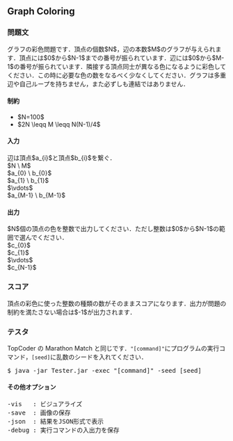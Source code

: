 <h2>Graph Coloring</h2>

<h3>問題文</h3>
グラフの彩色問題です．頂点の個数$N$，辺の本数$M$のグラフが与えられます．頂点には$0$から$N-1$までの番号が振られています．辺には$0$から$M-1$の番号が振られています．隣接する頂点同士が異なる色になるように彩色してください．この時に必要な色の数をなるべく少なくしてください．グラフは多重辺や自己ループを持ちません，また必ずしも連結ではありません．

<h4>制約</h4>
<ul>
<li>$N=100$</li>
<li>$2N \leqq M \leqq N(N-1)/4$</li>
</ul>

<h4>入力</h4>
辺は頂点$a_{i}$と頂点$b_{i}$を繋ぐ．
<div class = "iodata">
$N \ M$<br>
$a_{0} \ b_{0}$<br>
$a_{1} \ b_{1}$<br>
$\vdots$<br>
$a_{M-1} \ b_{M-1}$<br>
</div>

<h4>出力</h4>
$N$個の頂点の色を整数で出力してください．ただし整数は$0$から$N-1$の範囲で選んでください．
<div class = "iodata">
$c_{0}$<br>
$c_{1}$<br>
$\vdots$<br>
$c_{N-1}$<br>
</div>

<h3>スコア</h3>
頂点の彩色に使った整数の種類の数がそのままスコアになります．出力が問題の制約を満たさない場合は$-1$が出力されます．

<h3>テスタ</h3>
TopCoder の Marathon Match と同じです．<code>"[command]"</code>にプログラムの実行コマンド，<code>[seed]</code>に乱数のシードを入れてください．
<div class = "iodata">
<pre>
$ java -jar Tester.jar -exec "[command]" -seed [seed]
</pre>
</div>

<h4>その他オプション</h4>
<pre>
-vis   : ビジュアライズ
-save  : 画像の保存
-json  : 結果をJSON形式で表示
-debug : 実行コマンドの入出力を保存
</pre>
